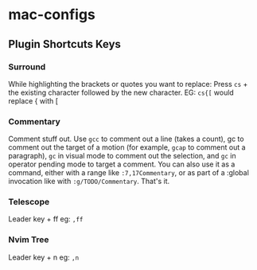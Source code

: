 # mac-configs

## Plugin Shortcuts Keys

### Surround
While highlighting the brackets or quotes you want to replace:
Press `cs` + the existing character followed by the new character.
EG: `cs{[` would replace { with [

### Commentary
Comment stuff out. Use `gcc` to comment out a line (takes a count), gc to comment out the target of a motion (for example, `gcap` to comment out a paragraph), `gc` in visual mode to comment out the selection, and `gc` in operator pending mode to target a comment. You can also use it as a command, either with a range like `:7,17Commentary`, or as part of a :global invocation like with `:g/TODO/Commentary`. That's it.

### Telescope
Leader key + ff eg: `,ff`

### Nvim Tree
Leader key + n eg: `,n`
